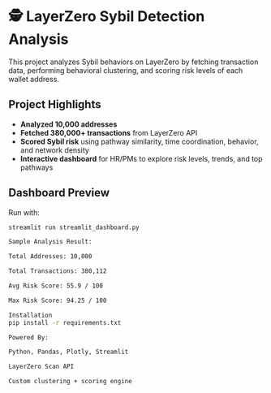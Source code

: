 # 🕵️ LayerZero Sybil Detection Analysis

This project analyzes Sybil behaviors on LayerZero by fetching transaction data, performing behavioral clustering, and scoring risk levels of each wallet address.


## Project Highlights

- **Analyzed 10,000 addresses**
- **Fetched 380,000+ transactions** from LayerZero API
- **Scored Sybil risk** using pathway similarity, time coordination, behavior, and network density
- **Interactive dashboard** for HR/PMs to explore risk levels, trends, and top pathways

## Dashboard Preview

Run with:

```bash
streamlit run streamlit_dashboard.py

Sample Analysis Result:

Total Addresses: 10,000

Total Transactions: 380,112

Avg Risk Score: 55.9 / 100

Max Risk Score: 94.25 / 100

Installation
pip install -r requirements.txt

Powered By:

Python, Pandas, Plotly, Streamlit

LayerZero Scan API

Custom clustering + scoring engine